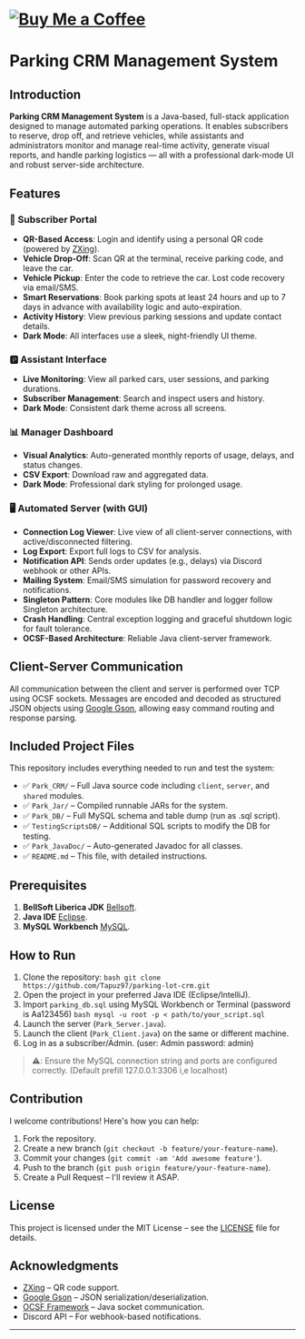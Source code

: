 # [![Buy Me a Coffee](https://i.imgur.com/rlatSuk.png)](https://www.buymeacoffee.com/galmitrani1)
# Parking CRM Management System

## Introduction

**Parking CRM Management System** is a Java-based, full-stack application designed to manage automated parking operations. It enables subscribers to reserve, drop off, and retrieve vehicles, while assistants and administrators monitor and manage real-time activity, generate visual reports, and handle parking logistics — all with a professional dark-mode UI and robust server-side architecture.

## Features

### 🧍 Subscriber Portal

- **QR-Based Access**: Login and identify using a personal QR code (powered by [ZXing](https://github.com/zxing/zxing)).
- **Vehicle Drop-Off**: Scan QR at the terminal, receive parking code, and leave the car.
- **Vehicle Pickup**: Enter the code to retrieve the car. Lost code recovery via email/SMS.
- **Smart Reservations**: Book parking spots at least 24 hours and up to 7 days in advance with availability logic and auto-expiration.
- **Activity History**: View previous parking sessions and update contact details.
- **Dark Mode**: All interfaces use a sleek, night-friendly UI theme.

### 🅿️ Assistant Interface

- **Live Monitoring**: View all parked cars, user sessions, and parking durations.
- **Subscriber Management**: Search and inspect users and history.
- **Dark Mode**: Consistent dark theme across all screens.

### 📊 Manager Dashboard

- **Visual Analytics**: Auto-generated monthly reports of usage, delays, and status changes.
- **CSV Export**: Download raw and aggregated data.
- **Dark Mode**: Professional dark styling for prolonged usage.

### 🖥️ Automated Server (with GUI)

- **Connection Log Viewer**: Live view of all client-server connections, with active/disconnected filtering.
- **Log Export**: Export full logs to CSV for analysis.
- **Notification API**: Sends order updates (e.g., delays) via Discord webhook or other APIs.
- **Mailing System**: Email/SMS simulation for password recovery and notifications.
- **Singleton Pattern**: Core modules like DB handler and logger follow Singleton architecture.
- **Crash Handling**: Central exception logging and graceful shutdown logic for fault tolerance.
- **OCSF-Based Architecture**: Reliable Java client-server framework.

## Client-Server Communication

All communication between the client and server is performed over TCP using OCSF sockets.
Messages are encoded and decoded as structured JSON objects using [Google Gson](https://github.com/google/gson), allowing easy command routing and response parsing.

## Included Project Files

This repository includes everything needed to run and test the system:

- ✅ `Park_CRM/` – Full Java source code including `client`, `server`, and `shared` modules.
- ✅ `Park_Jar/` – Compiled runnable JARs for the system.
- ✅ `Park_DB/` – Full MySQL schema and table dump (run as .sql script).
- ✅ `TestingScriptsDB/` – Additional SQL scripts to modify the DB for testing.
- ✅ `Park_JavaDoc/` – Auto-generated Javadoc for all classes.
- ✅ `README.md` – This file, with detailed instructions.

## Prerequisites

1. **BellSoft Liberica JDK** [Bellsoft](https://bell-sw.com/pages/downloads/#jdk-24).
2. **Java IDE** [Eclipse](https://www.eclipse.org/downloads/).
3. **MySQL Workbench** [MySQL](https://dev.mysql.com/downloads/workbench/).

## How to Run

1. Clone the repository:
   ```bash git clone https://github.com/Tapuz97/parking-lot-crm.git```
2. Open the project in your preferred Java IDE (Eclipse/IntelliJ).
3. Import `parking_db.sql` using MySQL Workbench or Terminal (password is Aa123456)
```bash mysql -u root -p < path/to/your_script.sql ``` 
4. Launch the server (`Park_Server.java`).
5. Launch the client (`Park_Client.java`) on the same or different machine.
6. Log in as a subscriber/Admin. (user: Admin password: admin)

> **⚠️**: Ensure the MySQL connection string and ports are configured correctly. (Default prefill 127.0.0.1:3306 i,e localhost)


## Contribution

I welcome contributions! Here's how you can help:

1. Fork the repository.
2. Create a new branch (`git checkout -b feature/your-feature-name`).
3. Commit your changes (`git commit -am 'Add awesome feature'`).
4. Push to the branch (`git push origin feature/your-feature-name`).
5. Create a Pull Request – I'll review it ASAP.

## License

This project is licensed under the MIT License – see the [LICENSE](LICENSE) file for details.

## Acknowledgments

- [ZXing](https://github.com/zxing/zxing) – QR code support.
- [Google Gson](https://github.com/google/gson) – JSON serialization/deserialization.
- [OCSF Framework](https://github.com/GalMitrani/OCSF-Gal) – Java socket communication.
- Discord API – For webhook-based notifications.

---
